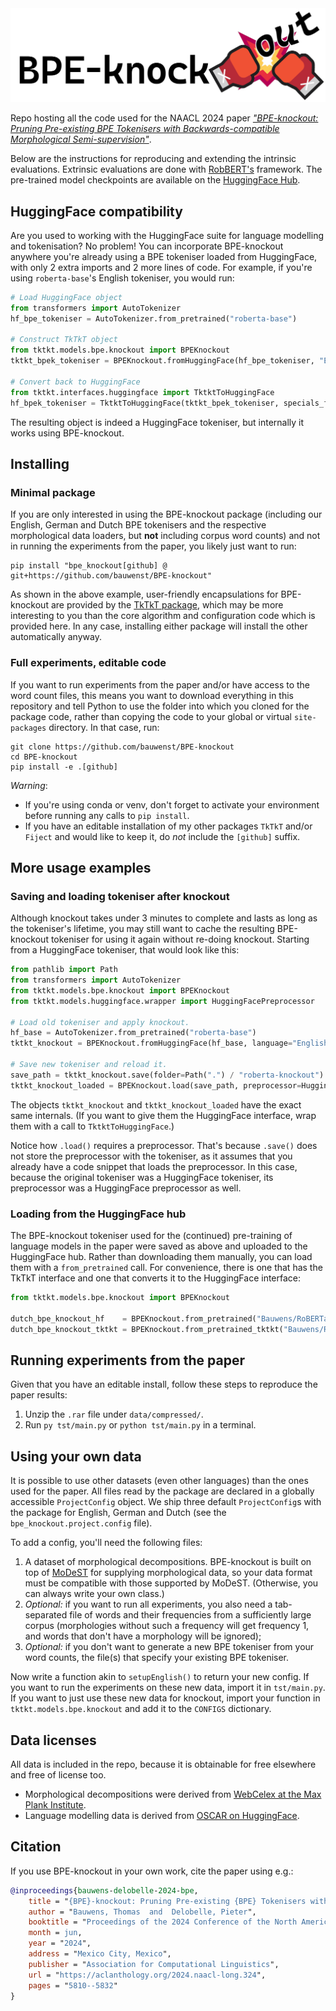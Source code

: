 <img src="doc/logo.png">

Repo hosting all the code used for the NAACL 2024 paper [*"BPE-knockout: Pruning Pre-existing BPE Tokenisers with Backwards-compatible Morphological Semi-supervision"*](https://aclanthology.org/2024.naacl-long.324/).


Below are the instructions for reproducing and extending the intrinsic evaluations.
Extrinsic evaluations are done with [RobBERT's](https://github.com/iPieter/RobBERT) framework. The pre-trained model
checkpoints are available on the [HuggingFace Hub](https://huggingface.co/collections/Bauwens/bpe-knockout-660be8a33336a7e1289be624).

## HuggingFace compatibility
Are you used to working with the HuggingFace suite for language modelling and tokenisation? No problem!
You can incorporate BPE-knockout anywhere you're already using a BPE tokeniser loaded from HuggingFace, 
with only 2 extra imports and 2 more lines of code. For example, if you're using `roberta-base`'s English tokeniser, 
you would run:
```python
# Load HuggingFace object
from transformers import AutoTokenizer
hf_bpe_tokeniser = AutoTokenizer.from_pretrained("roberta-base")

# Construct TkTkT object
from tktkt.models.bpe.knockout import BPEKnockout
tktkt_bpek_tokeniser = BPEKnockout.fromHuggingFace(hf_bpe_tokeniser, "English")

# Convert back to HuggingFace
from tktkt.interfaces.huggingface import TktktToHuggingFace
hf_bpek_tokeniser = TktktToHuggingFace(tktkt_bpek_tokeniser, specials_from=hf_bpe_tokeniser)
```
The resulting object is indeed a HuggingFace tokeniser, but internally it works using BPE-knockout.

## Installing
### Minimal package
If you are only interested in using the BPE-knockout package (including our English, German and Dutch BPE tokenisers and
the respective morphological data loaders, but **not** including corpus word counts) and not in running the experiments
from the paper, you likely just want to run:
```shell
pip install "bpe_knockout[github] @ git+https://github.com/bauwenst/BPE-knockout"
```
As shown in the above example, user-friendly encapsulations for BPE-knockout are provided by the [TkTkT package](https://github.com/bauwenst/TkTkT),
which may be more interesting to you than the core algorithm and configuration code which is provided here. In any case, installing
either package will install the other automatically anyway.

### Full experiments, editable code
If you want to run experiments from the paper and/or have access to the word count files, this means you want to download
everything in this repository and tell Python to use the folder into which you cloned for the package code, rather than
copying the code to your global or virtual `site-packages` directory. In that case, run:
```shell
git clone https://github.com/bauwenst/BPE-knockout
cd BPE-knockout
pip install -e .[github]
```
*Warning*:
- If you're using conda or venv, don't forget to activate your environment before running any calls to `pip install`.
- If you have an editable installation of my other packages `TkTkT` and/or `Fiject` and would like to keep it, do *not* include the `[github]` suffix.

## More usage examples
### Saving and loading tokeniser after knockout
Although knockout takes under 3 minutes to complete and lasts as long as the tokeniser's lifetime, you may still want to
cache the resulting BPE-knockout tokeniser for using it again without re-doing knockout. Starting from a HuggingFace tokeniser,
that would look like this:
```python
from pathlib import Path
from transformers import AutoTokenizer
from tktkt.models.bpe.knockout import BPEKnockout
from tktkt.models.huggingface.wrapper import HuggingFacePreprocessor

# Load old tokeniser and apply knockout.
hf_base = AutoTokenizer.from_pretrained("roberta-base")
tktkt_knockout = BPEKnockout.fromHuggingFace(hf_base, language="English")

# Save new tokeniser and reload it.
save_path = tktkt_knockout.save(folder=Path(".") / "roberta-knockout")
tktkt_knockout_loaded = BPEKnockout.load(save_path, preprocessor=HuggingFacePreprocessor(hf_base))
```
The objects `tktkt_knockout` and `tktkt_knockout_loaded` have the exact same internals. (If you want to give them the
HuggingFace interface, wrap them with a call to `TktktToHuggingFace`.)

Notice how `.load()` requires a preprocessor. That's because `.save()` does not store the preprocessor with the tokeniser,
as it assumes that you already have a code snippet that loads the preprocessor. In this case, because the original tokeniser
was a HuggingFace tokeniser, its preprocessor was a HuggingFace preprocessor as well.

### Loading from the HuggingFace hub
The BPE-knockout tokeniser used for the (continued) pre-training of language models in the paper were saved as above and
uploaded to the HuggingFace hub. Rather than downloading them manually, you can load them with a `from_pretrained` call.
For convenience, there is one that has the TkTkT interface and one that converts it to the HuggingFace interface:
```python
from tktkt.models.bpe.knockout import BPEKnockout

dutch_bpe_knockout_hf    = BPEKnockout.from_pretrained("Bauwens/RoBERTa-nl_BPE_30k_BPE-knockout_9k")
dutch_bpe_knockout_tktkt = BPEKnockout.from_pretrained_tktkt("Bauwens/RoBERTa-nl_BPE_30k_BPE-knockout_9k")
```

## Running experiments from the paper
Given that you have an editable install, follow these steps to reproduce the paper results:
1. Unzip the `.rar` file under `data/compressed/`.
2. Run `py tst/main.py` or `python tst/main.py` in a terminal.

## Using your own data
It is possible to use other datasets (even other languages) than the ones used for the paper.
All files read by the package are declared in a globally accessible `ProjectConfig` object. We ship three default
`ProjectConfig`s with the package for English, German and Dutch (see the `bpe_knockout.project.config` file).

To add a config, you'll need the following files:
   1. A dataset of morphological decompositions. BPE-knockout is built on top of [MoDeST](https://github.com/bauwenst/MoDeST)
      for supplying morphological data, so your data format must be compatible with those supported by MoDeST. (Otherwise,
      you can always write your own class.)
   2. *Optional:* if you want to run all experiments, you also need a tab-separated file of words and their frequencies from a sufficiently large corpus (morphologies without such a frequency will get frequency 1, and words that don't have a morphology will be ignored);
   3. *Optional:* if you don't want to generate a new BPE tokeniser from your word counts, the file(s) that specify your 
      existing BPE tokeniser.

Now write a function akin to `setupEnglish()` to return your new config. If you want to run the experiments on these new data, 
import it in `tst/main.py`. If you want to just use these new data for knockout, import your function in `tktkt.models.bpe.knockout`
and add it to the `CONFIGS` dictionary.

## Data licenses
All data is included in the repo, because it is obtainable for free elsewhere and free of license too.
- Morphological decompositions were derived from [WebCelex at the Max Plank Institute](http://celex.mpi.nl/).
- Language modelling data is derived from [OSCAR on HuggingFace](https://huggingface.co/datasets/oscar).

## Citation
If you use BPE-knockout in your own work, cite the paper using e.g.:
```bibtex
@inproceedings{bauwens-delobelle-2024-bpe,
    title = "{BPE}-knockout: Pruning Pre-existing {BPE} Tokenisers with Backwards-compatible Morphological Semi-supervision",
    author = "Bauwens, Thomas  and  Delobelle, Pieter",
    booktitle = "Proceedings of the 2024 Conference of the North American Chapter of the Association for Computational Linguistics: Human Language Technologies (Volume 1: Long Papers)",
    month = jun,
    year = "2024",
    address = "Mexico City, Mexico",
    publisher = "Association for Computational Linguistics",
    url = "https://aclanthology.org/2024.naacl-long.324",
    pages = "5810--5832"
}
```
